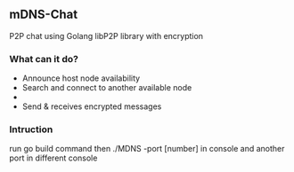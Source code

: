 <!DOCTYPE html>
<html>
<body>
    <h2>mDNS-Chat</h2>
    <p>P2P chat using Golang libP2P library with encryption</p>

<div>
    <h3>What can it do?</h3>
    <ul>
        <li>Announce host node availability </li>
        <li>Search and connect to another available node<li>
        <li>Send & receives encrypted messages</li>
    </ul>
</div>

<div>
    <h3>Intruction</h3>
    <p>run go build command then ./MDNS -port [number] in console and another port in different console </p>
</div>
    
</body>
</html>
